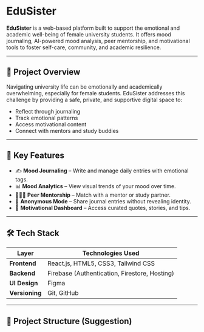 # EduSister

**EduSister** is a web-based platform built to support the emotional and academic well-being of female university students. It offers mood journaling, AI-powered mood analysis, peer mentorship, and motivational tools to foster self-care, community, and academic resilience.

---

## 🌟 Project Overview

Navigating university life can be emotionally and academically overwhelming, especially for female students. EduSister addresses this challenge by providing a safe, private, and supportive digital space to:

- Reflect through journaling
- Track emotional patterns
- Access motivational content
- Connect with mentors and study buddies

---

## 🚀 Key Features

- ✍️ **Mood Journaling** – Write and manage daily entries with emotional tags.
- 📊 **Mood Analytics** – View visual trends of your mood over time.
- 🧑‍🤝‍🧑 **Peer Mentorship** – Match with a mentor or study partner.
- 💬 **Anonymous Mode** – Share journal entries without revealing identity.
- 🌈 **Motivational Dashboard** – Access curated quotes, stories, and tips.

---

## 🛠️ Tech Stack

| Layer          | Technologies Used                              |
|----------------|------------------------------------------------|
| **Frontend**   | React.js, HTML5, CSS3, Tailwind CSS            |
| **Backend**    | Firebase (Authentication, Firestore, Hosting)  |          
| **UI Design**  | Figma                                          |
| **Versioning** | Git, GitHub                                    |

---

## 📁 Project Structure (Suggestion)

